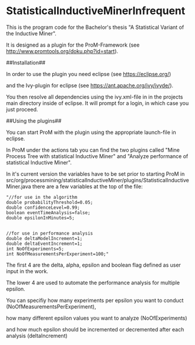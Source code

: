 # StatisticalInductiveMinerInfrequent

This is the program code for the Bachelor's thesis "A Statistical Variant of the Inductive Miner".

It is designed as a plugin for the ProM-Framework (see http://www.promtools.org/doku.php?id=start).

##Installation##

In order to use the plugin you need eclipse (see https://eclipse.org/) 

and the Ivy-plugin for eclipse (see https://ant.apache.org/ivy/ivyde/).




You then resolve all dependencies using the ivy.xml-file in in the projects main directory inside of eclipse. It will prompt for a login, in which case you just proceed.

##Using the plugins##

You can start ProM with the plugin using the appropriate launch-file in eclipse.

In ProM under the actions tab you can find the two plugins called "Mine Process Tree with statistical Inductive Miner" and 
"Analyze performance of statistical Inductive Miner".

In it's current version the variables have to be set prior to starting ProM in src/org/processmining/statisticalInductiveMiner/plugins/StatisticalInductiveMiner.java there are a few variables at the top of the file:

	"//for use in the algorithm
	double probabilityThreshold=0.05;
	double confidenceLevel=0.99;
	boolean eventTimeAnalysis=false;
	double epsilonInMinutes=5;


	//for use in performance analysis
	double deltaModelIncrement=1;
	double deltaEventIncrement=1;
	int NoOfExperiments=5;
	int NoOfMeasurementsPerExperiment=100;"
  
  
The first 4 are the delta, alpha, epsilon and boolean flag defined as user input in the work.
 
The lower 4 are used to automate the performance analysis for multiple epsilon. 

You can specifiy how many experiments per epsilon you want to conduct (NoOfMeasurementsPerExperiment),
 
how many different epsilon values you want to analyze (NoOfExperiments) 

and how much epsilon should be incremented or decremented after each analysis (deltaIncrement)
